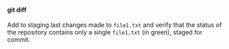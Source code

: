 #### git diff

Add to staging last changes made to `file1.txt` and verify that the status 
of the repository contains only a single `file1.txt` (in green), staged for commit.


<aside class="notes">
</aside>
